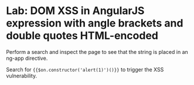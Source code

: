 # Lab: DOM XSS in AngularJS expression with angle brackets and double quotes HTML-encoded

Perform a search and inspect the page to see that the string is placed in an ng-app directive.

Search for `{{$on.constructor('alert(1)')()}}` to trigger the XSS vulnerability.
